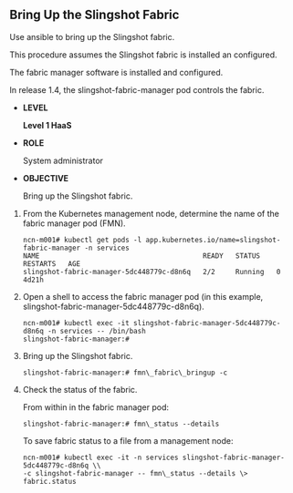 


## Bring Up the Slingshot Fabric

Use ansible to bring up the Slingshot fabric.

This procedure assumes the Slingshot fabric is installed an configured.

The fabric manager software is installed and configured.

In release 1.4, the slingshot-fabric-manager pod controls the fabric.

-   **LEVEL**

    **Level 1 HaaS**

-   **ROLE**

    System administrator

-   **OBJECTIVE**

    Bring up the Slingshot fabric.

1.  From the Kubernetes management node, determine the name of the fabric manager pod \(FMN\).

    ```screen
    ncn-m001# kubectl get pods -l app.kubernetes.io/name=slingshot-fabric-manager -n services
    NAME                                        READY   STATUS    RESTARTS   AGE
    slingshot-fabric-manager-5dc448779c-d8n6q   2/2     Running   0          4d21h
    ```

2.  Open a shell to access the fabric manager pod \(in this example, slingshot-fabric-manager-5dc448779c-d8n6q\).

    ```screen
    ncn-m001# kubectl exec -it slingshot-fabric-manager-5dc448779c-d8n6q -n services -- /bin/bash
    slingshot-fabric-manager:#
    ```

3. Bring up the Slingshot fabric.

   ```screen
   slingshot-fabric-manager:# fmn\_fabric\_bringup -c
   ```

5.  Check the status of the fabric.

    From within in the fabric manager pod:

    ```screen
    slingshot-fabric-manager:# fmn\_status --details
    ```

    To save fabric status to a file from a management node:

    ```screen
    ncn-m001# kubectl exec -it -n services slingshot-fabric-manager-5dc448779c-d8n6q \\
    -c slingshot-fabric-manager -- fmn\_status --details \> fabric.status
    ```



